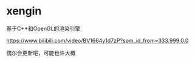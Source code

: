# xengin

基于C++和OpenGL的渲染引擎

https://www.bilibili.com/video/BV1664y1d7zP?spm_id_from=333.999.0.0

偶尔会更新吧，可能也许大概
